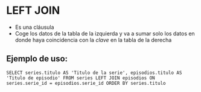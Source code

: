 # LEFT JOIN

- Es una cláusula
- Coge los datos de la tabla de la izquierda y va a sumar solo los datos en donde haya coincidencia
con la _clave_ en la tabla de la derecha

## Ejemplo de uso:
`SELECT series.titulo AS 'Titulo de la serie', episodios.titulo AS 'Titulo de episodio'
FROM series
LEFT JOIN episodios
ON series.serie_id = episodios.serie_id
ORDER BY series.titulo`
